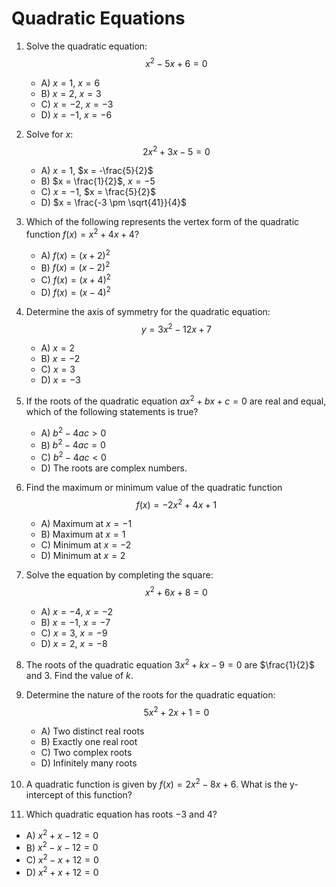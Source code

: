 # Quadratic Equations

1. Solve the quadratic equation:
   $$x^2 - 5x + 6 = 0$$
   - A) $x = 1$, $x = 6$
   - B) $x = 2$, $x = 3$
   - C) $x = -2$, $x = -3$
   - D) $x = -1$, $x = -6$

2. Solve for $x$:
   $$2x^2 + 3x - 5 = 0$$
   - A) $x = 1$, $x = -\frac{5}{2}$
   - B) $x = \frac{1}{2}$, $x = -5$
   - C) $x = -1$, $x = \frac{5}{2}$
   - D) $x = \frac{-3 \pm \sqrt{41}}{4}$

3. Which of the following represents the vertex form of the quadratic function $f(x) = x^2 + 4x + 4$?
   - A) $f(x) = (x + 2)^2$
   - B) $f(x) = (x - 2)^2$
   - C) $f(x) = (x + 4)^2$
   - D) $f(x) = (x - 4)^2$

4. Determine the axis of symmetry for the quadratic equation:
   $$y = 3x^2 - 12x + 7$$
   - A) $x = 2$
   - B) $x = -2$
   - C) $x = 3$
   - D) $x = -3$

5. If the roots of the quadratic equation $ax^2 + bx + c = 0$ are real and equal, which of the following statements is true?
   - A) $b^2 - 4ac > 0$
   - B) $b^2 - 4ac = 0$
   - C) $b^2 - 4ac < 0$
   - D) The roots are complex numbers.

6. Find the maximum or minimum value of the quadratic function
   $$f(x) = -2x^2 + 4x + 1$$
   - A) Maximum at $x = -1$
   - B) Maximum at $x = 1$
   - C) Minimum at $x = -2$
   - D) Minimum at $x = 2$

7. Solve the equation by completing the square:
   $$x^2 + 6x + 8 = 0$$
   - A) $x = -4$, $x = -2$
   - B) $x = -1$, $x = -7$
   - C) $x = 3$, $x = -9$
   - D) $x = 2$, $x = -8$

8. The roots of the quadratic equation $3x^2 + kx - 9 = 0$ are $\frac{1}{2}$ and $3$. Find the value of $k$.

9. Determine the nature of the roots for the quadratic equation:
   $$5x^2 + 2x + 1 = 0$$

   - A) Two distinct real roots
   - B) Exactly one real root
   - C) Two complex roots
   - D) Infinitely many roots

10. A quadratic function is given by $f(x) = 2x^2 - 8x + 6$. What is the y-intercept of this function?

11. Which quadratic equation has roots $-3$ and $4$?

   - A) $x^2 + x - 12 = 0$
   - B) $x^2 - x - 12 = 0$
   - C) $x^2 - x + 12 = 0$
   - D) $x^2 + x + 12 = 0$
